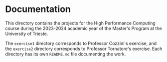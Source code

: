 # Documentation

This directory contains the projects for the High Performance Computing course during the 2023-2024 academic year of the Master's Program at the University of Trieste.

The `exercise1` directory corresponds to Professor Cozzini's exercise, and the `exercise2` directory corresponds to Professor Tornatore's exercise. Each directory has its own `README.md` file documenting the work.
